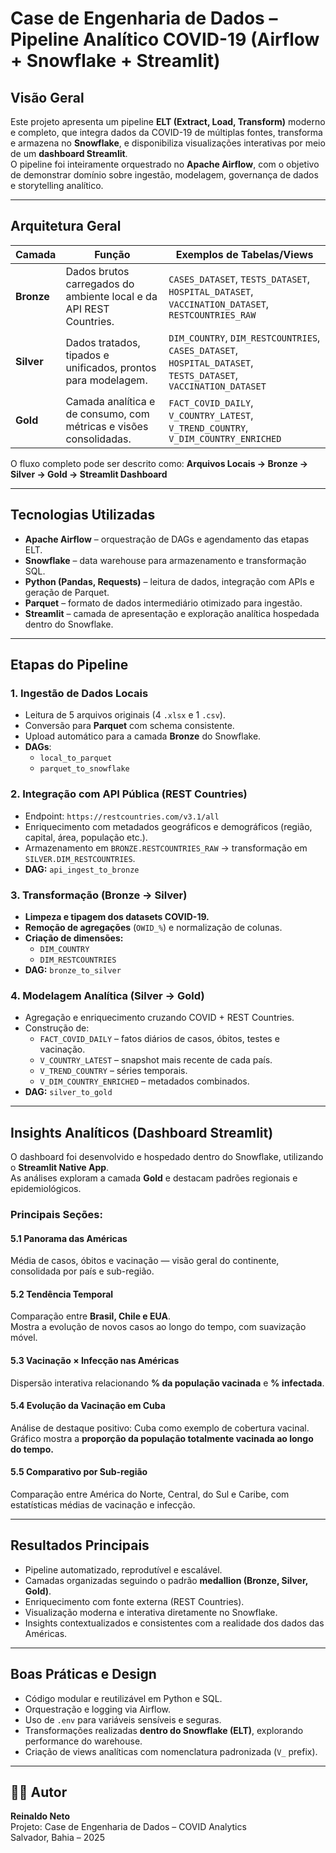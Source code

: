 # Case de Engenharia de Dados – Pipeline Analítico COVID-19 (Airflow + Snowflake + Streamlit)

## Visão Geral
Este projeto apresenta um pipeline **ELT (Extract, Load, Transform)** moderno e completo, que integra dados da COVID-19 de múltiplas fontes, transforma e armazena no **Snowflake**, e disponibiliza visualizações interativas por meio de um **dashboard Streamlit**.  
O pipeline foi inteiramente orquestrado no **Apache Airflow**, com o objetivo de demonstrar domínio sobre ingestão, modelagem, governança de dados e storytelling analítico.

---

## Arquitetura Geral

| Camada | Função | Exemplos de Tabelas/Views |
|--------|--------|----------------------------|
| **Bronze** | Dados brutos carregados do ambiente local e da API REST Countries. | `CASES_DATASET`, `TESTS_DATASET`, `HOSPITAL_DATASET`, `VACCINATION_DATASET`, `RESTCOUNTRIES_RAW` |
| **Silver** | Dados tratados, tipados e unificados, prontos para modelagem. | `DIM_COUNTRY`, `DIM_RESTCOUNTRIES`, `CASES_DATASET`, `HOSPITAL_DATASET`, `TESTS_DATASET`, `VACCINATION_DATASET` |
| **Gold** | Camada analítica e de consumo, com métricas e visões consolidadas. | `FACT_COVID_DAILY`, `V_COUNTRY_LATEST`, `V_TREND_COUNTRY`, `V_DIM_COUNTRY_ENRICHED` |

O fluxo completo pode ser descrito como:
**Arquivos Locais → Bronze → Silver → Gold → Streamlit Dashboard**

---

## Tecnologias Utilizadas
- **Apache Airflow** – orquestração de DAGs e agendamento das etapas ELT.  
- **Snowflake** – data warehouse para armazenamento e transformação SQL.  
- **Python (Pandas, Requests)** – leitura de dados, integração com APIs e geração de Parquet.  
- **Parquet** – formato de dados intermediário otimizado para ingestão.  
- **Streamlit** – camada de apresentação e exploração analítica hospedada dentro do Snowflake.  

---

## Etapas do Pipeline

### 1. Ingestão de Dados Locais
- Leitura de 5 arquivos originais (4 `.xlsx` e 1 `.csv`).
- Conversão para **Parquet** com schema consistente.
- Upload automático para a camada **Bronze** do Snowflake.
- **DAGs**:  
  - `local_to_parquet`  
  - `parquet_to_snowflake`

### 2. Integração com API Pública (REST Countries)
- Endpoint: `https://restcountries.com/v3.1/all`
- Enriquecimento com metadados geográficos e demográficos (região, capital, área, população etc.).
- Armazenamento em `BRONZE.RESTCOUNTRIES_RAW` → transformação em `SILVER.DIM_RESTCOUNTRIES`.
- **DAG:** `api_ingest_to_bronze`

### 3. Transformação (Bronze → Silver)
- **Limpeza e tipagem dos datasets COVID-19.**
- **Remoção de agregações** (`OWID_%`) e normalização de colunas.
- **Criação de dimensões:**  
  - `DIM_COUNTRY`  
  - `DIM_RESTCOUNTRIES`
- **DAG:** `bronze_to_silver`

### 4. Modelagem Analítica (Silver → Gold)
- Agregação e enriquecimento cruzando COVID + REST Countries.
- Construção de:
  - `FACT_COVID_DAILY` – fatos diários de casos, óbitos, testes e vacinação.
  - `V_COUNTRY_LATEST` – snapshot mais recente de cada país.
  - `V_TREND_COUNTRY` – séries temporais.
  - `V_DIM_COUNTRY_ENRICHED` – metadados combinados.
- **DAG:** `silver_to_gold`

---

## Insights Analíticos (Dashboard Streamlit)

O dashboard foi desenvolvido e hospedado dentro do Snowflake, utilizando o **Streamlit Native App**.  
As análises exploram a camada **Gold** e destacam padrões regionais e epidemiológicos.

### Principais Seções:

#### **5.1 Panorama das Américas**
Média de casos, óbitos e vacinação — visão geral do continente, consolidada por país e sub-região.

#### **5.2 Tendência Temporal**
Comparação entre **Brasil, Chile e EUA**.  
Mostra a evolução de novos casos ao longo do tempo, com suavização móvel.

#### **5.3 Vacinação × Infecção nas Américas**
Dispersão interativa relacionando **% da população vacinada** e **% infectada**.  

#### **5.4 Evolução da Vacinação em Cuba**
Análise de destaque positivo: Cuba como exemplo de cobertura vacinal.  
Gráfico mostra a **proporção da população totalmente vacinada ao longo do tempo.**

#### **5.5 Comparativo por Sub-região**
Comparação entre América do Norte, Central, do Sul e Caribe, com estatísticas médias de vacinação e infecção.

---

## Resultados Principais
- Pipeline automatizado, reprodutível e escalável.  
- Camadas organizadas seguindo o padrão **medallion (Bronze, Silver, Gold)**.  
- Enriquecimento com fonte externa (REST Countries).  
- Visualização moderna e interativa diretamente no Snowflake.  
- Insights contextualizados e consistentes com a realidade dos dados das Américas.

---

## Boas Práticas e Design
- Código modular e reutilizável em Python e SQL.  
- Orquestração e logging via Airflow.  
- Uso de `.env` para variáveis sensíveis e seguras.  
- Transformações realizadas **dentro do Snowflake (ELT)**, explorando performance do warehouse.  
- Criação de views analíticas com nomenclatura padronizada (`V_` prefix).  

---

## 👨‍💻 Autor
**Reinaldo Neto**  
Projeto: Case de Engenharia de Dados – COVID Analytics  
Salvador, Bahia – 2025  